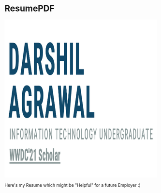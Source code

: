 # ResumePDF

<img src="Documentation/1st.png" width="1080" height="520">

Here's my Resume which might be "Helpful" for a future Employer :)
